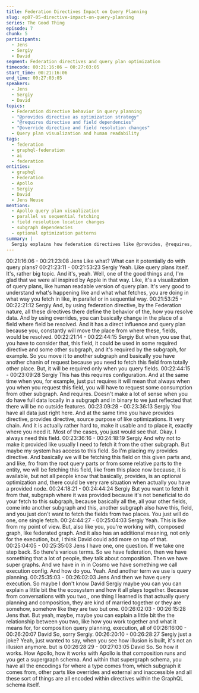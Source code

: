 ```yaml
---
title: Federation Directives Impact on Query Planning
slug: ep07-05-directive-impact-on-query-planning
series: The Good Thing
episode: 7
chunk: 5
participants:
  - Jens
  - Sergiy
  - David
segment: Federation directives and query plan optimization
timecode: 00:21:16:06 – 00:27:03:05
start_time: 00:21:16:06
end_time: 00:27:03:05
speakers:
  - Jens
  - Sergiy
  - David
topics:
  - Federation directive behavior in query planning
  - "@provides directive as optimization strategy"
  - "@requires directive and field dependencies"
  - "@override directive and field resolution changes"
  - Query plan visualization and human readability
tags:
  - federation
  - graphql-federation
  - ai
  - federation
entities:
  - graphql
  - Federation
  - Apollo
  - Sergiy
  - David
  - Jens Neuse
mentions:
  - Apollo query plan visualization
  - parallel vs sequential fetching
  - field resolution location changes
  - subgraph dependencies
  - optional optimization patterns
summary: |
  Sergiy explains how federation directives like @provides, @requires, and @override directly influence query planning behavior. The discussion covers optimization strategies, field resolution location changes, and the complexity of managing dependencies between subgraphs in federated architectures.
---
```


00:21:16:06 - 00:21:23:08
Jens
Like what? What can it potentially do with query plans?
00:21:23:11 - 00:21:53:23
Sergiy
Yeah. Like query plans itself. It's, rather big topic. And it's, yeah. Well, one of the good things
and, I'm glad that we were all inspired by Apple in that way. Like, it's a visualization of query
plans, like human readable version of query plan. It's very good to understand what's happening
like and what what fetches, you are doing in what way you fetch in like, in parallel or in
sequential way.
00:21:53:25 - 00:22:21:12
Sergiy
And, by using federation directive, by the Federation nature, all these directives there define the
behavior of the, how you resolve data. And by using overrides, you can basically change in the
place of a field where field be resolved. And it has a direct influence and query plan because
you, constantly will move the place from where these, fields, would be resolved.
00:22:21:14 - 00:22:44:15
Sergiy
But when you use that, you have to consider that, this field, it could be used in some required
directive and some other subgraph, and it's required by the subgraph, for example. So you
move it to another subgraph and basically you have another chanin of request because you
need to fetch this field from totally other place. But, it will be required only when you query
fields.
00:22:44:15 - 00:23:09:28
Sergiy
This has this requires configuration. And at the same time when you, for example, just put
requires it will mean that always when you when you request this field, you will have to request
some consumption from other subgraph. And requires. Doesn't make a lot of sense when you
do have full data locally in a subgraph and in binary to we just reflected that there will be no
outside features.
00:23:09:28 - 00:23:36:13
Sergiy
You have all data just right here. And at the same time you have provides directive, provides
directive, source purpose of like optimizations. It very chain. And it is actually rather hard to,
make it usable and to place it, exactly where you need it. Most of the cases, you just would see
that. Okay. I always need this field.
00:23:36:16 - 00:24:18:19
Sergiy
And why not to make it provided like usually I need to fetch it from the other subgraph. But
maybe my system has access to this field. So I'm placing my provides directive. And basically
we will be fetching this field on this given parts and, and like, fro from the root query parts or
from some relative parts to the entity, we will be fetching this field, like from this place now
because, it is available, but not all people know that basically, provides, is an optional
optimization and, there could be very rare situation when actually you have a provided node.
00:24:18:21 - 00:24:44:24
Sergiy
But you want to fetch it from that, subgraph where it was provided because it's not beneficial to
do your fetch to this subgraph, because basically all the, all your other fields, come into another
subgraph and this, another subgraph also have this, field, and you just don't want to fetch the
fields from two places. You just will do one, one single fetch.
00:24:44:27 - 00:25:04:03
Sergiy
Yeah. This is like from my point of view. But, also like you, you're working with, composed graph,
like federated graph. And it also has an additional meaning, not only for the execution, but, I
think David could add more on top of that.
00:25:04:05 - 00:25:35:03
Jens
I have one, one question. If we take one step back. So there's various terms. So we have
federation, then we have something that a lot of people, they talk about composition. Then we
have super graphs. And we have in in in Cosmo we have something we call execution config.
And how do you. Yeah. And another term we use is query planning.
00:25:35:03 - 00:26:02:03
Jens
And then we have query execution. So maybe I don't know David Sergiy maybe you can you
can explain a little bit the the ecosystem and how it all plays together. Because from
conversations with you two,, one thing I learned is that actually query planning and composition,
they are kind of married together or they are somehow, somehow like they are two but one.
00:26:02:03 - 00:26:15:28
Jens
that.
But yeah, maybe, maybe you can explain a little bit the the relationship between you two, like
how you work together and what it means for, for composition query planning, execution, all of
00:26:16:00 - 00:26:20:07
David
So, sorry Sergiy.
00:26:20:10 - 00:26:28:27
Sergiy
just a joke?
Yeah, just wanted to say, when you see how illusion is built, it's not an illusion anymore. but is
00:26:28:29 - 00:27:03:05
David
So. So how it works. How Apollo, how it works with Apollo is that composition runs and you get
a supergraph schema. And within that supergraph schema, you have all the encodings for
where a type comes from, which subgraph it comes from, other parts like overrides and external
and inaccessible and all these sort of things are all encoded within directives within the
GraphQL schema itself.